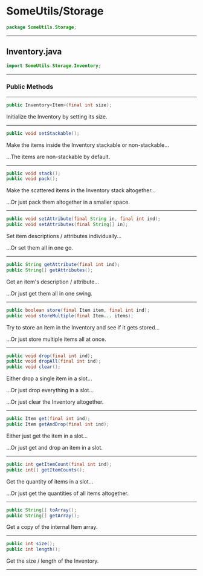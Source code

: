 # SomeUtils/Storage

```java
package SomeUtils.Storage;
```

---

## Inventory.java

```java
import SomeUtils.Storage.Inventory;
```
---

### Public Methods

---

```java
public Inventory<Item>(final int size);
```

Initialize the Inventory by setting its size.

---

```java
public void setStackable();
```

Make the items inside the Inventory stackable or non-stackable...

...The items are non-stackable by default.

---

```java
public void stack();
public void pack();
```

Make the scattered items in the Inventory stack altogether...

...Or just pack them altogether in a smaller space.

---

```java
public void setAttribute(final String in, final int ind);
public void setAttributes(final String[] in);
```

Set item descriptions / attributes individually...

...Or set them all in one go.

---

```java
public String getAttribute(final int ind);
public String[] getAttributes();
```

Get an item's description / attribute...

...Or just get them all in one swing.

---

```java
public boolean store(final Item item, final int ind);
public void storeMultiple(final Item... items);
```

Try to store an item in the Inventory and see if it gets stored...

...Or just store multiple items all at once.

---

```java
public void drop(final int ind);
public void dropAll(final int ind);
public void clear();
```

Either drop a single item in a slot...

...Or just drop everything in a slot...

...Or just clear the Inventory altogether.

---

```java
public Item get(final int ind);
public Item getAndDrop(final int ind);
```

Either just get the item in a slot...

...Or just get and drop an item in a slot.

---

```java
public int getItemCount(final int ind);
public int[] getItemCounts();
```

Get the quantity of items in a slot...

...Or just get the quantities of all items altogether.

---

```java
public String[] toArray();
public String[] getArray();
```

Get a copy of the internal Item array.

---

```java
public int size();
public int length();
```

Get the size / length of the Inventory.

---
